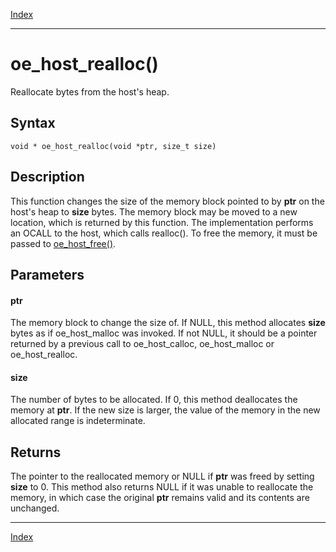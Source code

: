 [Index](index.md)

---
# oe_host_realloc()

Reallocate bytes from the host's heap.

## Syntax

    void * oe_host_realloc(void *ptr, size_t size)
## Description 

This function changes the size of the memory block pointed to by **ptr** on the host's heap to **size** bytes. The memory block may be moved to a new location, which is returned by this function. The implementation performs an OCALL to the host, which calls realloc(). To free the memory, it must be passed to [oe_host_free()](enclave_8h_a55a7639aba6df88ba6b1a0adcba7c581_1a55a7639aba6df88ba6b1a0adcba7c581.md).



## Parameters

#### ptr

The memory block to change the size of. If NULL, this method allocates **size** bytes as if oe_host_malloc was invoked. If not NULL, it should be a pointer returned by a previous call to oe_host_calloc, oe_host_malloc or oe_host_realloc.

#### size

The number of bytes to be allocated. If 0, this method deallocates the memory at **ptr**. If the new size is larger, the value of the memory in the new allocated range is indeterminate.

## Returns

The pointer to the reallocated memory or NULL if **ptr** was freed by setting **size** to 0. This method also returns NULL if it was unable to reallocate the memory, in which case the original **ptr** remains valid and its contents are unchanged.

---
[Index](index.md)

